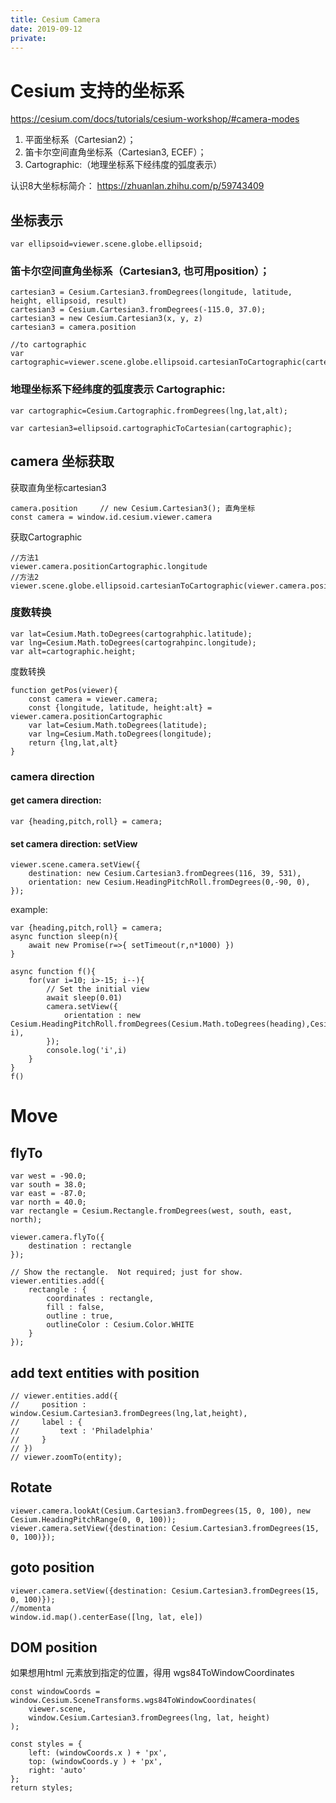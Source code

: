 ```yaml
---
title: Cesium Camera
date: 2019-09-12
private:
---
```

# Cesium 支持的坐标系
https://cesium.com/docs/tutorials/cesium-workshop/#camera-modes
1. 平面坐标系（Cartesian2）；
2. 笛卡尔空间直角坐标系（Cartesian3, ECEF）；
3. Cartographic:（地理坐标系下经纬度的弧度表示）

认识8大坐标标简介：
https://zhuanlan.zhihu.com/p/59743409

## 坐标表示
    var ellipsoid=viewer.scene.globe.ellipsoid;

### 笛卡尔空间直角坐标系（Cartesian3, 也可用position）；

    cartesian3 = Cesium.Cartesian3.fromDegrees(longitude, latitude, height, ellipsoid, result) 
    cartesian3 = Cesium.Cartesian3.fromDegrees(-115.0, 37.0);
    cartesian3 = new Cesium.Cartesian3(x, y, z)
    cartesian3 = camera.position

    //to cartographic
    var cartographic=viewer.scene.globe.ellipsoid.cartesianToCartographic(cartesian3);

### 地理坐标系下经纬度的弧度表示 Cartographic:

    var cartographic=Cesium.Cartographic.fromDegrees(lng,lat,alt);

    var cartesian3=ellipsoid.cartographicToCartesian(cartographic);

## camera 坐标获取
获取直角坐标cartesian3

    camera.position     // new Cesium.Cartesian3(); 直角坐标
    const camera = window.id.cesium.viewer.camera

获取Cartographic

    //方法1
    viewer.camera.positionCartographic.longitude
    //方法2
    viewer.scene.globe.ellipsoid.cartesianToCartographic(viewer.camera.position).height

### 度数转换

    var lat=Cesium.Math.toDegrees(cartograhphic.latitude);
    var lng=Cesium.Math.toDegrees(cartograhpinc.longitude);
    var alt=cartographic.height;

度数转换

    function getPos(viewer){
        const camera = viewer.camera;
        const {longitude, latitude, height:alt} = viewer.camera.positionCartographic
        var lat=Cesium.Math.toDegrees(latitude);
        var lng=Cesium.Math.toDegrees(longitude);
        return {lng,lat,alt}
    }

### camera direction
#### get camera direction:

    var {heading,pitch,roll} = camera;

#### set camera direction: setView

    viewer.scene.camera.setView({
        destination: new Cesium.Cartesian3.fromDegrees(116, 39, 531),
        orientation: new Cesium.HeadingPitchRoll.fromDegrees(0,-90, 0),
    });

example:

    var {heading,pitch,roll} = camera;
    async function sleep(n){
        await new Promise(r=>{ setTimeout(r,n*1000) })
    }

    async function f(){
        for(var i=10; i>-15; i--){
            // Set the initial view
            await sleep(0.01)
            camera.setView({
                orientation : new Cesium.HeadingPitchRoll.fromDegrees(Cesium.Math.toDegrees(heading),Cesium.Math.toDegrees(pitch), i),
            });
            console.log('i',i)
        }
    }
    f()

# Move
## flyTo

    var west = -90.0;
    var south = 38.0;
    var east = -87.0;
    var north = 40.0;
    var rectangle = Cesium.Rectangle.fromDegrees(west, south, east, north);

    viewer.camera.flyTo({
        destination : rectangle
    });

    // Show the rectangle.  Not required; just for show.
    viewer.entities.add({
        rectangle : {
            coordinates : rectangle,
            fill : false,
            outline : true,
            outlineColor : Cesium.Color.WHITE
        }
    });

## add text entities with position

    // viewer.entities.add({
    //     position : window.Cesium.Cartesian3.fromDegrees(lng,lat,height),
    //     label : {
    //         text : 'Philadelphia'
    //     }
    // })
    // viewer.zoomTo(entity);

## Rotate

    viewer.camera.lookAt(Cesium.Cartesian3.fromDegrees(15, 0, 100), new Cesium.HeadingPitchRange(0, 0, 100));
    viewer.camera.setView({destination: Cesium.Cartesian3.fromDegrees(15, 0, 100)});

## goto position
    viewer.camera.setView({destination: Cesium.Cartesian3.fromDegrees(15, 0, 100)});
    //momenta
    window.id.map().centerEase([lng, lat, ele])


## DOM position
如果想用html 元素放到指定的位置，得用 wgs84ToWindowCoordinates

    const windowCoords = window.Cesium.SceneTransforms.wgs84ToWindowCoordinates(
        viewer.scene,
        window.Cesium.Cartesian3.fromDegrees(lng, lat, height)
    );

    const styles = {
        left: (windowCoords.x ) + 'px',
        top: (windowCoords.y ) + 'px',
        right: 'auto'
    };
    return styles;